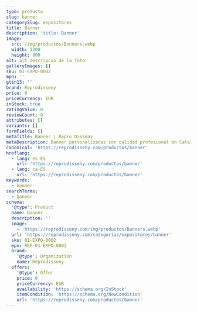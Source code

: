 ```yaml
---
type: producto
slug: banner
categorySlug: expositores
title: Banner
description: 'title: Banner'
image:
  src: /img/productos/Banners.webp
  width: 1200
  height: 800
alt: alt descripció de la foto
galleryImages: []
sku: 01-EXPO-0002
mpn: ''
gtin13: ''
brand: Reprodisseny
price: 0
priceCurrency: EUR
inStock: true
ratingValue: 0
reviewCount: 0
attributes: []
variants: []
formFields: []
metaTitle: Banner | Repro Disseny
metaDescription: Banner personalizadas con calidad profesional en Cataluña.
canonical: 'https://reprodisseny.com/productos/banner'
hreflang:
  - lang: es-ES
    url: 'https://reprodisseny.com/productos/banner'
  - lang: ca-ES
    url: 'https://reprodisseny.com/productos/banner'
keywords:
  - banner
searchTerms:
  - banner
schema:
  '@type': Product
  name: Banner
  description: ''
  image:
    - 'https://reprodisseny.com/img/productos/Banners.webp'
  url: 'https://reprodisseny.com/categorias/expositores/banner'
  sku: 01-EXPO-0002
  mpn: REF-01-EXPO-0002
  brand:
    '@type': Organization
    name: Reprodisseny
  offers:
    '@type': Offer
    price: 0
    priceCurrency: EUR
    availability: 'https://schema.org/InStock'
    itemCondition: 'https://schema.org/NewCondition'
    url: 'https://reprodisseny.com/productos/banner'
---
```


